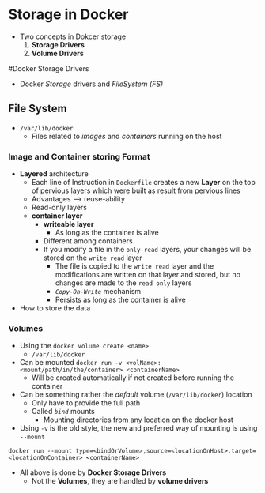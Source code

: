 Storage in Docker
=================
- Two concepts in Dokcer storage
   1. **Storage Drivers**
   2. **Volume Drivers**



#Docker Storage Drivers
- Docker *Storage* drivers and *FileSystem (FS)*


## File System
- `/var/lib/docker`
   - Files related to *images* and *containers* running on the host

### Image and Container storing Format
- **Layered** architecture
   - Each line of Instruction in `Dockerfile` creates a new **Layer** on the top of pervious layers which were built as result from pervious lines
   - Advantages --> reuse-ability
   - Read-only layers
   - **container layer**
      - **writeable layer**
         - As long as the container is alive
      - Different among containers
      - If you modify a file in the `only-read` layers, your changes will be stored on the `write read` layer
         - The file is copied to the `write read` layer and the modifications are written on that layer and stored, but no changes are made to the `read only` layers
         - *`Copy-On-Write`* mechanism
         - Persists as long as the container is alive
- How to store the data
### Volumes
- Using the `docker volume create <name>`
   - `/var/lib/docker`
- Can be mounted `docker run -v <volName>:<mount/path/in/the/container> <containerName>`
   - Will be created automatically if not created before running the container
- Can be something rather the *default* volume (`/var/lib/docker`) location
   - Only have to provide the full path
   - Called *`bind`* mounts
      - Mounting directories from any location on the docker host
- Using `-v` is the old style, the new and preferred way of mounting is using `--mount`
```
docker run --mount type=<bindOrVolume>,source=<locationOnHost>,target=<locationOnContainer> <containerName>
```

- All above is done by **Docker Storage Drivers**
   - Not the **Volumes**, they are handled by **volume drivers**
